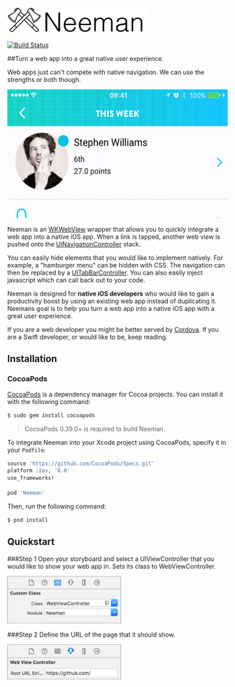 <img src="README-resources/Logo.png?raw=true" width="320" height="64" />

[![Build Status](https://travis-ci.org/intellum/neeman.svg)](https://travis-ci.org/intellum/neeman)

##Turn a web app into a great native user experience.

Web apps just can't compete with native navigation. We can use the strengths or both though.

<img src="README-resources/Navigation.gif?raw=true" width="540" height="294" />


Neeman is an [WKWebView](https://developer.apple.com/library/ios/documentation/WebKit/Reference/WKWebView_Ref/) wrapper that allows you to quickly integrate a web app into a native iOS app. When a link is tapped, another web view is pushed onto the [UINavigationController](https://developer.apple.com/library/ios/documentation/UIKit/Reference/UINavigationController_Class/) stack.

You can easily hide elements that you would like to implement natively. For example, a "hamburger menu" can be hidden with CSS. The navigation can then be replaced by a [UITabBarController](https://developer.apple.com/library/ios/documentation/UIKit/Reference/UITabBarController_Class/). You can also easily inject javascript which can call back out to your code. 

Neeman is designed for **native iOS developers** who would like to gain a productivity boost by using an existing web app instead of duplicating it. Neemans goal is to help you turn a web app into a native iOS app with a great user experience.

If you are a web developer you might be better served by [Cordova](https://cordova.apache.org/). If you are a Swift developer, or would like to be, keep reading.

## Installation

### CocoaPods

[CocoaPods](http://cocoapods.org) is a dependency manager for Cocoa projects. You can install it with the following command:

```bash
$ sudo gem install cocoapods
```

> CocoaPods 0.39.0+ is required to build Neeman.

To integrate Neeman into your Xcode project using CocoaPods, specify it in your `Podfile`:

```ruby
source 'https://github.com/CocoaPods/Specs.git'
platform :ios, '8.0'
use_frameworks!

pod 'Neeman'
```

Then, run the following command:

```bash
$ pod install
```

## Quickstart

###Step 1
Open your storyboard and select a UIViewController that you would like to show your web app in. Sets its class to WebViewController.

<img src="README-resources/Step-1.png?raw=true" width="260" height="108" />

###Step 2
Define the URL of the page that it should show.

<img src="README-resources/Step-2.png?raw=true" width="260" height="80" />


